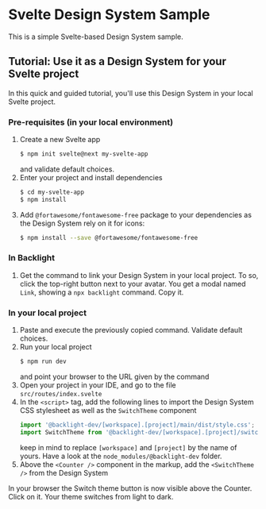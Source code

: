 # Svelte Design System Sample

This is a simple Svelte-based Design System sample.

## Tutorial: Use it as a Design System for your Svelte project

In this quick and guided tutorial, you'll use this Design System in your local Svelte project.

### Pre-requisites (in your local environment)

1. Create a new Svelte app
   ```sh
   $ npm init svelte@next my-svelte-app
   ```
   and validate default choices.
2. Enter your project and install dependencies
   ```sh
   $ cd my-svelte-app
   $ npm install
   ```
3. Add `@fortawesome/fontawesome-free` package to your dependencies as the Design System rely on it for icons:
   ```sh
   $ npm install --save @fortawesome/fontawesome-free
   ```

### In Backlight

1. Get the command to link your Design System in your local project. To so, click the top-right button next to your avatar. You get a modal named `Link`, showing a `npx backlight` command. Copy it.

### In your local project

1. Paste and execute the previously copied command. Validate default choices.
2. Run your local project
   ```sh
   $ npm run dev
   ```
   and point your browser to the URL given by the command
3. Open your project in your IDE, and go to the file `src/routes/index.svelte`
4. In the `<script>` tag, add the following lines to import the Design System CSS stylesheet as well as the `SwitchTheme` component
   ```js
   import '@backlight-dev/[workspace].[project]/main/dist/style.css';
   import SwitchTheme from '@backlight-dev/[workspace].[project]/switch-theme/src/SwitchTheme.svelte';
   ```
   keep in mind to replace `[workspace]` and `[project]` by the name of yours. Have a look at the `node_modules/@backlight-dev` folder.
5. Above the `<Counter />` component in the markup, add the `<SwitchTheme />` from the Design System

In your browser the Switch theme button is now visible above the Counter. Click on it. Your theme switches from light to dark.
